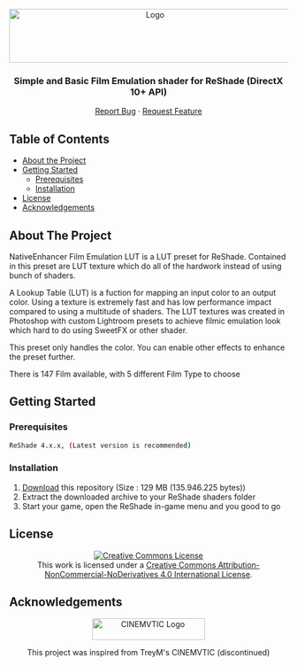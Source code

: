 <!-- PROJECT LOGO -->
<p align="center">
  <a href="https://github.com/dddfault/NativeEnhancer-FE-DX10">
    <img src="https://live.staticflickr.com/65535/48841386416_62dc944781_o.png" alt="Logo" width="512" height="97">
  </a>

  <h3 align="center">Simple and Basic Film Emulation shader for ReShade (DirectX 10+ API)</h3>

  <p align="center">
    <a href="https://github.com/dddfault/NativeEnhancer-FE-DX10/issues">Report Bug</a>
    ·
    <a href="https://github.com/dddfault/NativeEnhancer-FE-DX10/issues">Request Feature</a>
  </p>
</p>



<!-- TABLE OF CONTENTS -->
## Table of Contents

* [About the Project](#about-the-project)
* [Getting Started](#getting-started)
  * [Prerequisites](#prerequisites)
  * [Installation](#installation)
* [License](#license)
* [Acknowledgements](#acknowledgements)



<!-- ABOUT THE PROJECT -->
## About The Project

NativeEnhancer Film Emulation LUT is a LUT preset for ReShade.
Contained in this preset are LUT texture which do all of the hardwork
instead of using bunch of shaders.

A Lookup Table (LUT) is a fuction for mapping an input color to an output color.
Using a texture is extremely fast and has low performance impact compared to using
a multitude of shaders. The LUT textures was created in Photoshop with custom Lightroom
presets to achieve filmic emulation look which hard to do using SweetFX or other shader.

This preset only handles the color. You can enable other effects to enhance the
preset further.

There is 147 Film available, with 5 different Film Type to choose


<!-- GETTING STARTED -->
## Getting Started

### Prerequisites
```sh
ReShade 4.x.x, (Latest version is recommended)
```

### Installation

1. [Download](https://github.com/dddfault/NativeEnhancer-FE-DX10/archive/master.zip) this repository (Size : 129 MB (135.946.225 bytes))
2. Extract the downloaded archive to your ReShade shaders folder
3. Start your game, open the ReShade in-game menu and you good to go

<!-- LICENSE -->
## License

<a rel="license" href="http://creativecommons.org/licenses/by-nc-nd/4.0/">
  <p align="center">
    <img alt="Creative Commons License" style="border-width:0" src="https://i.creativecommons.org/l/by-nc-nd/4.0/80x15.png" /></a><br />This work is licensed under a <a rel="license" href="http://creativecommons.org/licenses/by-nc-nd/4.0/">Creative Commons Attribution-NonCommercial-NoDerivatives 4.0 International License</a>.</p>


<!-- ACKNOWLEDGEMENTS -->
## Acknowledgements

<p align="center">
    <img src="https://live.staticflickr.com/65535/48841028538_3a16ef73f5_o.png" alt="CINEMVTIC Logo" width="204" height="39">
    <p align="center">This project was inspired from TreyM's CINEMVTIC (discontinued)</p>
</p>
